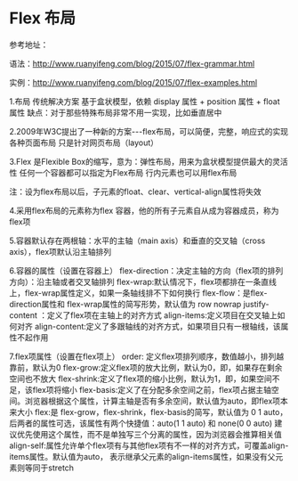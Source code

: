 # Flex 布局

参考地址：

语法：http://www.ruanyifeng.com/blog/2015/07/flex-grammar.html

实例：http://www.ruanyifeng.com/blog/2015/07/flex-examples.html


1.布局 传统解决方案
  基于盒状模型，依赖 display 属性 + position 属性 + float 属性
  缺点：对于那些特殊布局非常不用一实现，比如垂直居中

2.2009年W3C提出了一种新的方案---flex布局，可以简便，完整，响应式的实现各种页面布局
  只是针对网页布局（layout）

3.Flex 是Flexible Box的缩写，意为：弹性布局，用来为盒状模型提供最大的灵活性
  任何一个容器都可以指定为Flex布局
  行内元素也可以用flex布局

注：设为flex布局以后，子元素的float、clear、vertical-align属性将失效

4.采用flex布局的元素称为flex 容器，他的所有子元素自从成为容器成员，称为flex项

5.容器默认存在两根轴：水平的主轴（main axis）和垂直的交叉轴（cross axis），flex项默认沿主轴排列

6.容器的属性（设置在容器上）
  flex-direction：决定主轴的方向（flex项的排列方向）：沿主轴或者交叉轴排列
  flex-wrap:默认情况下，flex项都排在一条直线上，flex-wrap属性定义，如果一条轴线排不下如何换行
  flex-flow：是flex-direction属性和 flex-wrap属性的简写形势，默认值为 row nowrap
  justify-content ：定义了flex项在主轴上的对齐方式
  align-items:定义项目在交叉轴上如何对齐
  align-content:定义了多跟轴线的对齐方式，如果项目只有一根轴线，该属性不起作用

7.flex项属性（设置在flex项上）
  order: 定义flex项排列顺序，数值越小，排列越靠前，默认为0
  flex-grow:定义flex项的放大比例，默认为0，即，如果存在剩余空间也不放大
  flex-shrink:定义了flex项的缩小比例，默认为1，即，如果空间不足，该flex项将缩小
  flex-basis:定义了在分配多余空间之前，flex项占据主轴空间。浏览器根据这个属性，计算主轴是否有多余空间，默认值为auto，即flex项本来大小
  flex:是 flex-grow，flex-shrink，flex-basis的简写，默认值为 0 1 auto，后两者的属性可选，该属性有两个快捷值：auto(1 1 auto) 和 none(0 0 auto)
       建议优先使用这个属性，而不是单独写三个分离的属性，因为浏览器会推算相关值
  align-self:属性允许单个flex项有与其他flex项有不一样的对齐方式，可覆盖align-items属性。默认值为auto，
             表示继承父元素的align-items属性，如果没有父元素则等同于stretch


